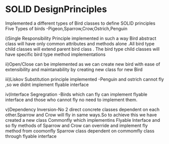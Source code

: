 # SOLID DesignPrinciples
Implemented a different types of Bird classes to define SOLID principles
Five Types of birds -Pigeon,Sparrow,Crow,Ostrich,Penguin

i)Single Responsibility Principle implemented in such a way Bird abstract class will have only common attributes and methods alone .All bird type child classes will extend parent bird class . The bird type child classes will have specific bird type method implementations

ii)Open/Close can be implemented as we can create new bird with ease of extensibility and maintanability by creating new class for new Bird

iii)Liskov Substitution principle implemented -Penguin and ostrich cannot fly ,so we didnt implement flyable interface 

iv)Interface Segregration -Birds which can fly can implement flyable interface and those who cannot fly no need to implement them.

v)Dependency Inversion-No 2 direct concrete classes dependent on each other.Sparrow and Crow will fly in same ways.So to achieve this we have created a new class Commonfly which implementins Flyable Interface and so fly methods of Sparrow and Crow can override and implement fly method from coomonfly
Sparrow class dependent on commomfly class through flyable interface
